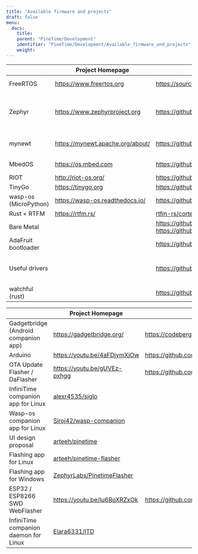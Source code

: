 ```yaml
---
title: "Available firmware and projects"
draft: false
menu:
  docs:
    title:
    parent: "PineTime/Development"
    identifier: "PineTime/Development/Available_firmware_and_projects"
    weight:
---
```


|  | Project Homepage | Project Source | PineTime Implementations |
| --- | --- | --- | --- |
| FreeRTOS | https://www.freertos.org | https://sourceforge.net/projects/freertos/ | [InfiniTime](/documentation/PineTime/Software/InfiniTime) (GitHub: [JF002/Pinetime](https://github.com/JF002/Pinetime))+ [kaythe/pinetime-os](https://github.com/kaythe/pinetime-os) |
| Zephyr | https://www.zephyrproject.org | https://github.com/zephyrproject-rtos/zephyr | [najnesnaj/pinetime-zephyr](https://github.com/najnesnaj/pinetime-zephyr)<br> [SuperPrower/pinetime_zephyr_sample_fw](https://github.com/SuperPrower/pinetime_zephyr_sample_fw)<br> [Dejvino/pinetime-hermes-firmware](https://github.com/Dejvino/pinetime-hermes-firmware)<br> [endian-albin/pinetime-hypnos](https://github.com/endian-albin/pinetime-hypnos)<br> [omegatime watchface](https://zephyrlabs.github.io/Watchfaces/OmegaTime/) |
| mynewt | https://mynewt.apache.org/about/ | https://github.com/apache/mynewt-core | [lupyuen/pinetime-rust-mynewt](https://github.com/lupyuen/pinetime-rust-mynewt)(Discontinued by Creator)<br> [caspermeijn/klok](https://gitlab.com/caspermeijn/klok) |
| MbedOS | https://os.mbed.com | https://github.com/ARMmbed/mbed-os | [sethitow/mbed-pinetime](https://github.com/sethitow/mbed-pinetime)<br> [geoffrey.vl/mbed-pinetime](https://github.com/geoffrey-vl/mbed-pinetime) |
| RIOT | http://riot-os.org/ | https://github.com/RIOT-OS/RIOT/ | [bosmoment/PineTime-apps](https://github.com/bosmoment/PineTime-apps) |
| TinyGo | https://tinygo.org | https://github.com/tinygo-org/tinygo | [aykevl/go-smartwatch](https://github.com/aykevl/go-smartwatch) |
| wasp-os (MicroPython) | https://wasp-os.readthedocs.io/ | https://github.com/daniel-thompson/wasp-os | [WaspOS PineTime install guide](https://wasp-os.readthedocs.io/en/latest/install.html#pine64-pinetime-developer-edition) |
| Rust + RTFM | https://rtfm.rs/ | [rtfm-rs/cortex-m-rtfm](https://github.com/rtfm-rs/cortex-m-rtfm) | https://github.com/dbrgn/pinetime-rtfm/ |
| Bare Metal |  | https://github.com/xriss/timecake<br> https://github.com/Arc13/Pyrus | [xriss/timecake](https://github.com/xriss/timecake)<br> [Arc13/Pyrus](https://github.com/Arc13/Pyrus) |
| AdaFruit bootloader |  | https://github.com/adafruit/Adafruit_nRF52_Bootloader | [daniel-thompson/wasp-bootloader](https://github.com/daniel-thompson/wasp-bootloader) |
| Useful drivers |  | https://github.com/sethitow/mbed-pinetime | [https://github.com/sethitow/mbed-pinetime](https://github.com/sethitow/mbed-pinetime/tree/master/drivers) |
| watchful (rust) | | https://github.com/lulf/watchful | [https://github.com/lulf/watchful](https://github.com/lulf/watchful) |

|  | Project Homepage | Project Source | PineTime Implementations |
| --- | --- | --- | --- |
| Gadgetbridge (Android companion app) | https://gadgetbridge.org/ | https://codeberg.org/Freeyourgadget/Gadgetbridge | InfiniTime support in mainline |
| Arduino | https://youtu.be/4aFDjymXjOw | https://github.com/atc1441/ATCwatch | https://github.com/atc1441/ATCwatch |
| OTA Update Flasher / DaFlasher | https://youtu.be/gUVEz-pxhgg | https://github.com/atc1441/DaFlasherFiles | https://github.com/atc1441/DaFlasherFiles |
| InfiniTime companion app for Linux | [alexr4535/siglo](https://github.com/alexr4535/siglo) |  |  |
| Wasp-os companion app for Linux | [Siroj42/wasp-companion](https://github.com/Siroj42/wasp-companion) |  |  |
| UI design proposal | [arteeh/pinetime](https://github.com/arteeh/pinetime) |  |  |
| Flashing app for Linux | [arteeh/pinetime-flasher](https://github.com/arteeh/pinetime-flasher) |  |  |
| Flashing app for Windows | [ZephyrLabs/PinetimeFlasher](https://github.com/ZephyrLabs/PinetimeFlasher) |  |  |
| ESP32 / ESP8266 SWD WebFlasher | https://youtu.be/Iu6RoXRZxOk | https://github.com/atc1441/ESP32_nRF52_SWD |  |
| InfiniTime companion daemon for Linux | [Elara6331/ITD](https://gitea.elara.ws/Elara6331/itd) |  |  |
